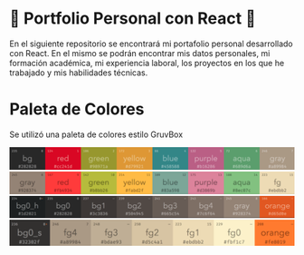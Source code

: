 # 💼 Portfolio Personal con React 💼
En el siguiente repositorio se encontrará mi portafolio personal desarrollado con React. En el mismo se podrán encontrar mis datos personales, mi formación académica, mi experiencia laboral, los proyectos en los que he trabajado y mis habilidades técnicas.

# Paleta de Colores
Se utilizó una paleta de colores estilo GruvBox


![alt text](/imgs/image-1.png)
![alt text](/imgs/image-2.png)
![alt text](/imgs/image-3.png)
![alt text](/imgs/image-4.png)
